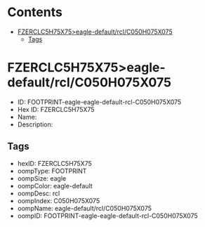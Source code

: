 



Contents
========

* [FZERCLC5H75X75>eagle-default/rcl/C050H075X075](#fzerclc5h75x75eagle-defaultrclc050h075x075)
	* [Tags](#tags)

# FZERCLC5H75X75>eagle-default/rcl/C050H075X075

- ID: FOOTPRINT-eagle-eagle-default-rcl-C050H075X075
- Hex ID: FZERCLC5H75X75
- Name: 
- Description: 

## Tags

- hexID: FZERCLC5H75X75
- oompType: FOOTPRINT
- oompSize: eagle
- oompColor: eagle-default
- oompDesc: rcl
- oompIndex: C050H075X075
- oompName: eagle-default/rcl/C050H075X075
- oompID: FOOTPRINT-eagle-eagle-default-rcl-C050H075X075

